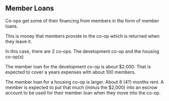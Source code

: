 ## Member Loans

Co-ops get some of their financing from members in the form of member loans.

This is money that members provide to the co-op which is returned when they leave it.

In this case, there are 2 co-ops. The development co-op and the housing co-op(s)

The member loan for the development co-op is about $2.000. That is expected to cover a years expenses with about 100 members.

The member loan for a housing co-op is larger. About 8 (4?) months rent. A member is expected to put that much (minus the $2,000) into an escrow account to be used for their member loan when they move into the co-op.


